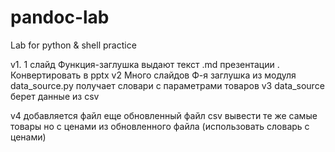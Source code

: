 # pandoc-lab

Lab for python & shell practice

v1. 1 слайд 
   Функция-заглушка выдают текст .md презентации . 
   Конвертировать в pptx 
v2  Много слайдов
   Ф-я заглушка из модуля data_source.py получает словари с параметрами товаров
v3  data_source берет данные из csv 

v4 добавляется файл еще обновленный  файл csv 
   вывести те же самые товары но с ценами из обновленного файла (использовать словарь
   с ценами)



